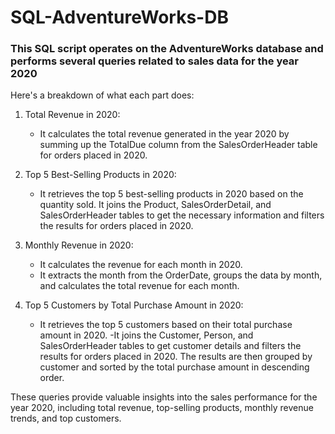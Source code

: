 # SQL-AdventureWorks-DB
### This SQL script operates on the AdventureWorks database and performs several queries related to sales data for the year 2020

Here's a breakdown of what each part does:

1. Total Revenue in 2020:
   - It calculates the total revenue generated in the year 2020 by summing up the TotalDue column from the SalesOrderHeader table for orders placed in 2020.

2. Top 5 Best-Selling Products in 2020:
   - It retrieves the top 5 best-selling products in 2020 based on the quantity sold. It joins the Product, SalesOrderDetail, and SalesOrderHeader tables to get the necessary information and filters the results for orders placed in 2020.

3. Monthly Revenue in 2020:
   - It calculates the revenue for each month in 2020.
   - It extracts the month from the OrderDate, groups the data by month, and calculates the total revenue for each month.

4. Top 5 Customers by Total Purchase Amount in 2020:
   - It retrieves the top 5 customers based on their total purchase amount in 2020.
   -It joins the Customer, Person, and SalesOrderHeader tables to get customer details and filters the results for orders placed in 2020. The results are then grouped by customer and sorted by the total purchase amount in descending order.

These queries provide valuable insights into the sales performance for the year 2020, including total revenue, top-selling products, monthly revenue trends, and top customers.
